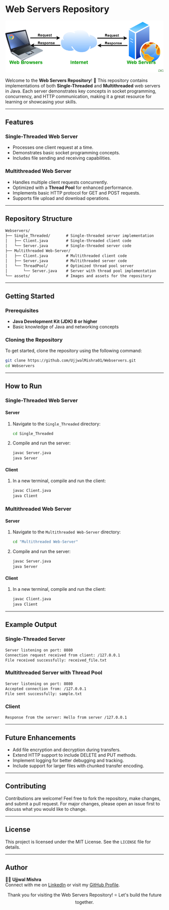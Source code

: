 # Web Servers Repository

<p align="center">
  <img src="https://raw.githubusercontent.com/UjjwalMishra01/Webservers/main/assets/webserver-banner.png" alt="Web Servers Banner" width="800">
</p>

Welcome to the **Web Servers Repository**! 🚀 This repository contains implementations of both **Single-Threaded** and **Multithreaded** web servers in Java. Each server demonstrates key concepts in socket programming, concurrency, and HTTP communication, making it a great resource for learning or showcasing your skills.

---

## Features

### Single-Threaded Web Server
- Processes one client request at a time.
- Demonstrates basic socket programming concepts.
- Includes file sending and receiving capabilities.

### Multithreaded Web Server
- Handles multiple client requests concurrently.
- Optimized with a **Thread Pool** for enhanced performance.
- Implements basic HTTP protocol for GET and POST requests.
- Supports file upload and download operations.

---

## Repository Structure

```plaintext
Webservers/
├── Single_Threaded/       # Single-threaded server implementation
│   ├── Client.java        # Single-threaded client code
│   └── Server.java        # Single-threaded server code
├── Multithreaded Web-Server/
│   ├── Client.java        # Multithreaded client code
│   ├── Server.java        # Multithreaded server code
│   └── ThreadPool/        # Optimized thread pool server
│       └── Server.java    # Server with thread pool implementation
└── assets/                # Images and assets for the repository
```

---

## Getting Started

### Prerequisites
- **Java Development Kit (JDK) 8 or higher**
- Basic knowledge of Java and networking concepts

### Cloning the Repository
To get started, clone the repository using the following command:

```bash
git clone https://github.com/UjjwalMishra01/Webservers.git
cd Webservers
```

---

## How to Run

### Single-Threaded Web Server
#### Server
1. Navigate to the `Single_Threaded` directory:
   ```bash
   cd Single_Threaded
   ```
2. Compile and run the server:
   ```bash
   javac Server.java
   java Server
   ```

#### Client
1. In a new terminal, compile and run the client:
   ```bash
   javac Client.java
   java Client
   ```

### Multithreaded Web Server
#### Server
1. Navigate to the `Multithreaded Web-Server` directory:
   ```bash
   cd "Multithreaded Web-Server"
   ```
2. Compile and run the server:
   ```bash
   javac Server.java
   java Server
   ```

#### Client
1. In a new terminal, compile and run the client:
   ```bash
   javac Client.java
   java Client
   ```

---

## Example Output

### Single-Threaded Server
```plaintext
Server listening on port: 8080
Connection request received from client: /127.0.0.1
File received successfully: received_file.txt
```

### Multithreaded Server with Thread Pool
```plaintext
Server listening on port: 8080
Accepted connection from: /127.0.0.1
File sent successfully: sample.txt
```

### Client
```plaintext
Response from the server: Hello from server /127.0.0.1
```

---

## Future Enhancements
- Add file encryption and decryption during transfers.
- Extend HTTP support to include DELETE and PUT methods.
- Implement logging for better debugging and tracking.
- Include support for larger files with chunked transfer encoding.

---

## Contributing
Contributions are welcome! Feel free to fork the repository, make changes, and submit a pull request. For major changes, please open an issue first to discuss what you would like to change.

---

## License
This project is licensed under the MIT License. See the `LICENSE` file for details.

---

## Author
👨‍💻 **Ujjwal Mishra**  
Connect with me on [LinkedIn](https://www.linkedin.com/in/ujjwalm01) or visit my [GitHub Profile](https://github.com/UjjwalMishra01).

<p align="center">
  Thank you for visiting the Web Servers Repository! ⭐ Let's build the future together.
</p>
